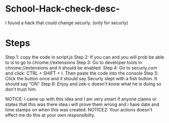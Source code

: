 # School-Hack-check-desc-
I found a hack that could change securly. (only for securly)

# Steps

Step 1: copy the code in script.js
Step 2: If you can and you will prob be able to is to go to chrome://extensions
Step 3: Go to developer tools in chrome://extensions and it should be enabled.
Step 4: Go to securly.com and click: CTRL + SHIFT + I. Then paste the code into the console
Step 5: Click the button once and it should say Securly slept with a fish button. It should say "ON"
Step 6: Enjoy and zek-c doesn't know what he is doing so don't trust him.

NOTICE: I came up with this idea and I am very smart if anyone claims or states that this was there idea i will prove them wrong and i have date and time stamps on when this was created.
NOTICE2: Your actions doesn't effect me do this at your own responsibilty.
